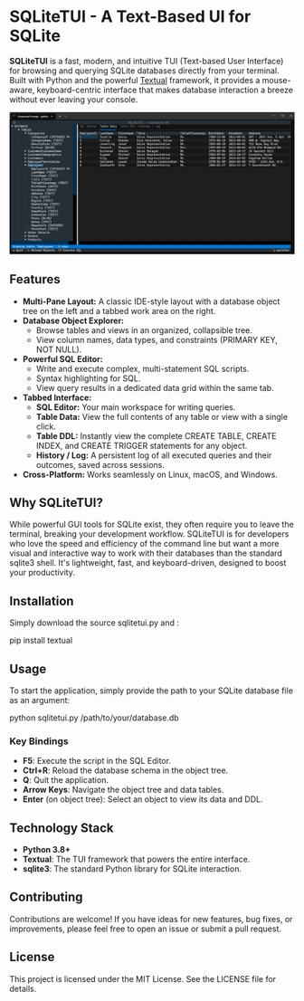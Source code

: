 # **SQLiteTUI \- A Text-Based UI for SQLite**

**SQLiteTUI** is a fast, modern, and intuitive TUI (Text-based User Interface) for browsing and querying SQLite databases directly from your terminal. Built with Python and the powerful [Textual](https://github.com/Textualize/textual) framework, it provides a mouse-aware, keyboard-centric interface that makes database interaction a breeze without ever leaving your console.

![SQLiteTUI Interface](sqlitetui.png)

## **Features**

* **Multi-Pane Layout:** A classic IDE-style layout with a database object tree on the left and a tabbed work area on the right.  
* **Database Object Explorer:**  
  * Browse tables and views in an organized, collapsible tree.  
  * View column names, data types, and constraints (PRIMARY KEY, NOT NULL).  
* **Powerful SQL Editor:**  
  * Write and execute complex, multi-statement SQL scripts.  
  * Syntax highlighting for SQL.  
  * View query results in a dedicated data grid within the same tab.  
* **Tabbed Interface:**  
  * **SQL Editor:** Your main workspace for writing queries.  
  * **Table Data:** View the full contents of any table or view with a single click.  
  * **Table DDL:** Instantly view the complete CREATE TABLE, CREATE INDEX, and CREATE TRIGGER statements for any object.  
  * **History / Log:** A persistent log of all executed queries and their outcomes, saved across sessions.  
* **Cross-Platform:** Works seamlessly on Linux, macOS, and Windows.

## **Why SQLiteTUI?**

While powerful GUI tools for SQLite exist, they often require you to leave the terminal, breaking your development workflow. SQLiteTUI is for developers who love the speed and efficiency of the command line but want a more visual and interactive way to work with their databases than the standard sqlite3 shell. It's lightweight, fast, and keyboard-driven, designed to boost your productivity.

## **Installation**

Simply download the source sqlitetui.py and :

pip install textual

## **Usage**

To start the application, simply provide the path to your SQLite database file as an argument:

python sqlitetui.py /path/to/your/database.db

### **Key Bindings**

* **F5**: Execute the script in the SQL Editor.  
* **Ctrl+R**: Reload the database schema in the object tree.  
* **Q**: Quit the application.  
* **Arrow Keys**: Navigate the object tree and data tables.  
* **Enter** (on object tree): Select an object to view its data and DDL.

## **Technology Stack**

* **Python 3.8+**  
* **Textual**: The TUI framework that powers the entire interface.  
* **sqlite3**: The standard Python library for SQLite interaction.

## **Contributing**

Contributions are welcome\! If you have ideas for new features, bug fixes, or improvements, please feel free to open an issue or submit a pull request.

## **License**

This project is licensed under the MIT License. See the LICENSE file for details.
